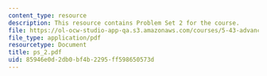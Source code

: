 ```yaml
---
content_type: resource
description: This resource contains Problem Set 2 for the course.
file: https://ol-ocw-studio-app-qa.s3.amazonaws.com/courses/5-43-advanced-organic-chemistry-spring-2007/85946e0d2db0bf4b2295ff598650573d_ps_2.pdf
file_type: application/pdf
resourcetype: Document
title: ps_2.pdf
uid: 85946e0d-2db0-bf4b-2295-ff598650573d
---
```


